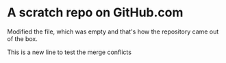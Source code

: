 # A scratch repo on GitHub.com

Modified the file, which was empty and that's how the repository came out of the box.

This is a new line to test the merge conflicts
